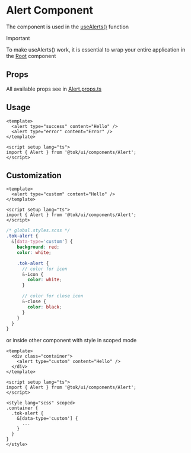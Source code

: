 # Alert Component

The component is used in the [useAlerts()](../../use/alerts/README.md) function

> [!IMPORTANT]
> To make useAlerts() work, it is essential to wrap your entire application in the [Root](../Root/README.md) component

## Props

All available props see in [Alert.props.ts](./Alert.props.ts)

## Usage

```vue
<template>
  <alert type="success" content="Hello" />
  <alert type="error" content="Error" />
</template>

<script setup lang="ts">
import { Alert } from '@tok/ui/components/Alert';
</script>
```

## Customization

```vue
<template>
  <alert type="custom" content="Hello" />
</template>

<script setup lang="ts">
import { Alert } from '@tok/ui/components/Alert';
</script>
```

```scss
/* global.styles.scss */
.tok-alert {
  &[data-type='custom'] {
    background: red;
    color: white;

    .tok-alert {
      // color for icon
      &-icon {
        color: white;
      }

      // color for close icon
      &-close {
        color: black;
      }
    }
  }
}
```

or inside other component with style in scoped mode

```vue
<template>
  <div class="container">
    <alert type="custom" content="Hello" />
  </div>
</template>

<script setup lang="ts">
import { Alert } from '@tok/ui/components/Alert';
</script>

<style lang="scss" scoped>
.container {
  .tok-alert {
    &[data-type='custom'] {
      ...
    }
  }
}
</style>
```
